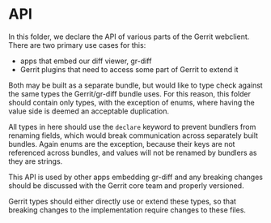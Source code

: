 # API

In this folder, we declare the API of various parts of the Gerrit webclient.
There are two primary use cases for this:

* apps that embed our diff viewer, gr-diff
* Gerrit plugins that need to access some part of Gerrit to extend it

Both may be built as a separate bundle, but would like to type check against
the same types the Gerrit/gr-diff bundle uses. For this reason, this folder
should contain only types, with the exception of enums, where having the
value side is deemed an acceptable duplication.

All types in here should use the `declare` keyword to prevent bundlers from
renaming fields, which would break communication across separately built
bundles. Again enums are the exception, because their keys are not referenced
across bundles, and values will not be renamed by bundlers as they are strings.

This API is used by other apps embedding gr-diff and any breaking changes
should be discussed with the Gerrit core team and properly versioned.

Gerrit types should either directly use or extend these types, so that
breaking changes to the implementation require changes to these files.
